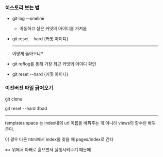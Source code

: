 ### 히스토리 보는 법

- git log --oneline
  
  - 이동하고 싶은 커밋의 아이디를 가져옴

- git reset --hard {커밋 아이디}
  
  ---
  
  어떻게 돌아오냐?

- git reflog를 통해 가장 최근 커밋의 아이디 확인

- git reset --hard {커밋 아이디}



### 이전버전 파일 긁어오기

git clone

git reset --hard 3bad

---

templates space 는 index내의 url 이름을 바꿔주는 게 아니라 views의 함수만 바꿔준다.

이 경우 다른 html에서 index를 찾을 때 pages/index로 간다

=> 위에서 아래로 훑으면서 실행시켜주기 때문에
